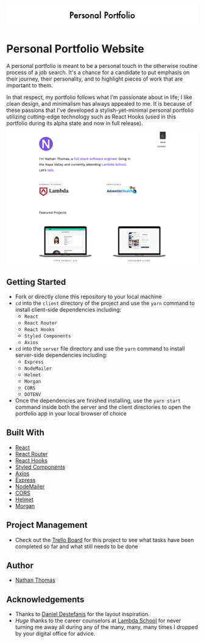 <h1 align="center"><img src="./assets/readme-title.png" /></h1>

# Personal Portfolio Website

A personal portfolio is meant to be a personal touch in the otherwise routine process of a job search. It's a chance for a candidate to put emphasis on their journey, their personality, and to highlight pieces of work that are important to them.

In that respect, my portfolio follows what I'm passionate about in life; I like clean design, and minimalism has always appealed to me. It is because of these passions that I've developed a stylish-yet-minimal personal portfolio utilizing cutting-edge technology such as React Hooks (used in this portfolio during its alpha state and now in full release).
<br>

![Portfolio Site Example Shot](./assets/readme-screenshot-example.png)
<br>

## Getting Started

- Fork or directly clone this repository to your local machine
- `cd` into the `client` directory of the project and use the `yarn` command to install client-side dependencies including:
  - `React`
  - `React Router`
  - `React Hooks`
  - `Styled Components`
  - `Axios`
- `cd` into the `server` file directory and use the `yarn` command to install server-side dependencies including:
  - `Express`
  - `NodeMailer`
  - `Helmet`
  - `Morgan`
  - `CORS`
  - `DOTENV`
- Once the dependencies are finished installing, use the `yarn start` command inside both the server and the client directories to open the portfolio app in your local browser of choice

## Built With

- [React](https://reactjs.org/)
- [React Router](https://github.com/ReactTraining/react-router)
- [React Hooks](https://reactjs.org/docs/hooks-intro.html)
- [Styled Components](https://www.styled-components.com/)
- [Axios](https://www.npmjs.com/package/axios)
- [Express](https://expressjs.com/)
- [NodeMailer](https://nodemailer.com/about/)
- [CORS](https://github.com/expressjs/cors)
- [Helmet](https://helmetjs.github.io/)
- [Morgan](https://www.npmjs.com/package/morgan)

## Project Management

- Check out the [Trello Board](https://trello.com/b/AnRRw8EN/nathan-thomas-personal-portfolio) for this project to see what tasks have been completed so far and what still needs to be done

## Author

- [Nathan Thomas](https://github.com/nwthomas)

## Acknowledgements

- Thanks to [Daniel Destefanis](http://danielrd.com/) for the layout inspiration.
- _Huge_ thanks to the career counselors at [Lambda School](https://lambdaschool.com/) for never turning me away all during any of the many, many, many times I dropped by your digital office for advice.
